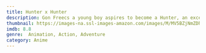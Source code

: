 ```yaml
---
title: Hunter x Hunter
description: Gon Freecs a young boy aspires to become a Hunter, an exceptionnal being capable of greatness. With his friends and his potential, he seeks for his father who left him when he was younger.
thumbnail: https://images-na.ssl-images-amazon.com/images/M/MV5BZjNmZDhkN2QtNDYyZC00YzJmLTg0ODUtN2FjNjhhMzE3ZmUxXkEyXkFqcGdeQXVyNjc2NjA5MTU@._V1_QL50_.jpg
imdb: 8.8
genre:  Animation, Action, Adventure
category: Anime
---
```

